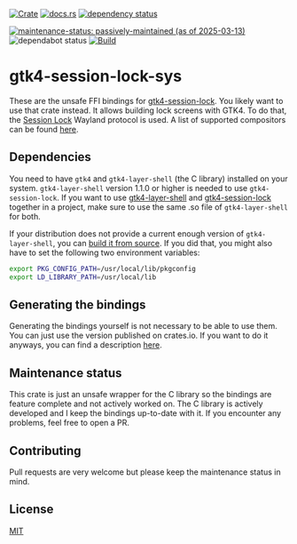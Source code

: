 [![Crate](https://img.shields.io/crates/v/gtk4-session-lock-sys.svg)](https://crates.io/crates/gtk4-session-lock-sys)
[![docs.rs](https://docs.rs/gtk4-session-lock-sys/badge.svg)](https://docs.rs/gtk4-session-lock-sys)
[![dependency status](https://deps.rs/crate/gtk4-session-lock-sys/0.1.0/status.svg)](https://deps.rs/crate/gtk4-session-lock-sys/0.1.0)

[![maintenance-status: passively-maintained (as of 2025-03-13)](https://img.shields.io/badge/maintenance--status-passively--maintained_%28as_of_2025--03--13%29-forestgreen)](https://gist.github.com/rusty-snake/574a91f1df9f97ec77ca308d6d731e29)
![dependabot status](https://img.shields.io/badge/dependabot-enabled-025e8c?logo=Dependabot)
[![Build](https://img.shields.io/github/actions/workflow/status/pentamassiv/gtk4-layer-shell-gir/build.yaml?branch=main)](https://github.com/pentamassiv/gtk4-layer-shell-gir/actions/workflows/build.yaml)


# gtk4-session-lock-sys
These are the unsafe FFI bindings for [gtk4-session-lock](https://github.com/pentamassiv/gtk4-layer-shell-gir/tree/main/gtk4-session-lock). You likely want to use that crate instead. It allows building lock screens with GTK4. To do that, the [Session Lock](https://wayland.app/protocols/ext-session-lock-v1) Wayland protocol is used. A list of supported compositors can be found [here](https://wayland.app/protocols/ext-session-lock-v1#compositor-support).

## Dependencies
You need to have `gtk4` and `gtk4-layer-shell` (the C library) installed on your system. `gtk4-layer-shell` version 1.1.0 or higher is needed to use `gtk4-session-lock`. If you want to use [gtk4-layer-shell](https://github.com/pentamassiv/gtk4-layer-shell-gir/tree/main/gtk4-layer-shell) and [gtk4-session-lock](https://github.com/pentamassiv/gtk4-layer-shell-gir/tree/main/gtk4-session-lock) together in a project, make sure to use the same .so file of `gtk4-layer-shell` for both.

If your distribution does not provide a current enough version of `gtk4-layer-shell`, you can [build it from source](https://github.com/wmww/gtk4-layer-shell#building-from-source). If you did that, you might also have to set the following two environment variables:
```bash
export PKG_CONFIG_PATH=/usr/local/lib/pkgconfig
export LD_LIBRARY_PATH=/usr/local/lib
```

## Generating the bindings
Generating the bindings yourself is not necessary to be able to use them. You can just use the version published on crates.io. If you want to do it anyways, you can find a description [here](https://github.com/pentamassiv/gtk4-layer-shell-gir/tree/main/generate_bindings.md).

## Maintenance status
This crate is just an unsafe wrapper for the C library so the bindings are feature complete and not actively worked on. The C library is actively developed and I keep the bindings up-to-date with it. If you encounter any problems, feel free to open a PR.

## Contributing
Pull requests are very welcome but please keep the maintenance status in mind.

## License
[MIT](https://choosealicense.com/licenses/mit/)
